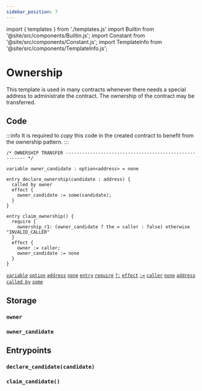 ```yaml
---
sidebar_position: 7
---
```

import { templates } from './templates.js'
import Builtin from '@site/src/components/Builtin.js';
import Constant from '@site/src/components/Constant.js';
import TemplateInfo from '@site/src/components/TemplateInfo.js';

# Ownership

This template is used in many contracts whenever there needs a special address to administrate the contract. The ownership of the contract may be transferred.

<TemplateInfo data={templates.ownership.info} />

## Code

:::info
It is required to *copy* this code in the created contract to benefit from the ownership pattern.
:::

```archetype
/* OWNERSHIP TRANSFER ------------------------------------------------------- */

variable owner_candidate : option<address> = none

entry declare_ownership(candidate : address) {
  called by owner
  effect {
    owner_candidate := some(candidate);
  }
}

entry claim_ownership() {
  require {
    ownership_r1: (owner_candidate ? the = caller : false) otherwise "INVALID_CALLER"
  }
  effect {
    owner := caller;
    owner_candidate := none
  }
}
```

[`variable`](/docs/reference/declarations/storage#variable) [`option`](/docs/reference/types#option<T>) [`address`](/docs/reference/types#address) [`none`](/docs/reference/expressions/builtins#none<T>)
[`entry`](/docs/reference/declarations/entrypoint#entry) [`require`](/docs/reference/declarations/entrypoint#require) [`?:`](/docs/reference/expressions/controls#a--b--c) [`effect`](/docs/reference/declarations/entrypoint#effect) [`:=`](/docs/reference/instructions/assignment#a--b) [`caller`](/docs/reference/expressions/constants#caller) [`none`](/docs/reference/expressions/builtins#none) [`address`](/docs/reference/types#address) [`called by`](/docs/reference/declarations/entrypoint#called-by) [`some`](/docs/reference/expressions/builtins#some(v%20:%20T))

## Storage

### `owner`

<Constant data={templates.ownership.owner} />

### `owner_candidate`

<Constant data={templates.ownership.candidate} />

## Entrypoints

### `declare_candidate(candidate)`

<Builtin data={templates.ownership.declare} />


### `claim_candidate()`

<Builtin data={templates.ownership.claim} />